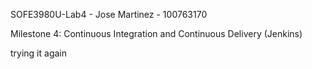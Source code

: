SOFE3980U-Lab4 - Jose Martinez - 100763170

Milestone 4: Continuous Integration and Continuous Delivery (Jenkins)

trying it again

